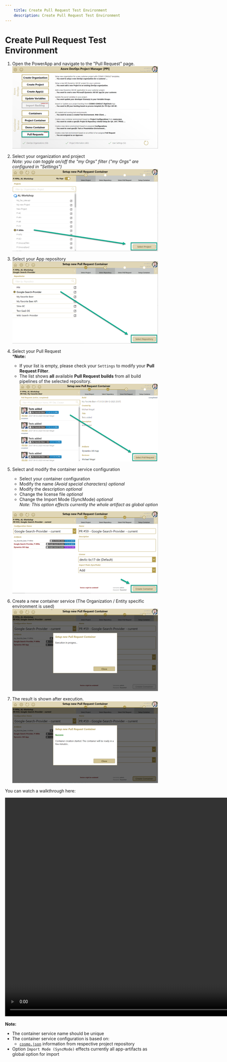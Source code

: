 ```yaml
---
    title: Create Pull Request Test Environment
    description: Create Pull Request Test Environment
---
```


# Create Pull Request Test Environment

1. Open the PowerApp and navigate to the "Pull Request" page.
   ![Pull Request Page](../media/powerapps/create-pr-container-00.png "Open Pull Request Page")

1. Select your organization and project<br/>*Note: you can toggle on/off the "my Orgs" filter ("my Orgs" are configured in "Settings")*
   ![Select Project](../media/powerapps/create-pr-container-01.png "Select Project")

1. Select your App repository
   ![Select Repository](../media/powerapps/create-pr-container-02.png "Select Repository")

1. Select your Pull Request<br/>***Note:**
      * If your list is empty, please check your `Settings` to modify your **Pull Request Filter**.
      * The list shows **all** available **Pull Request builds** from all build pipelines of the selected repository.
   ![Select Pull Request](../media/powerapps/create-pr-container-03.png "Select Pull Request")

1. Select and modify the container service configuration
   * Select your container configuration
   * Modify the name *(Avoid special characters)* *optional*
   * Modify the description *optional*
   * Change the license file *optional*
   * Change the Import Mode (SyncMode) *optional*<br/>*Note: This option effects currently the whole artifact as global option*

   ![Select Configuration](../media/powerapps/create-pr-container-04.png "Select Configuration")

1. Create a new container service (The Organization / Entity specific environment is used)
   ![Create Container](../media/powerapps/create-pr-container-05.png "Create Container")

1. The result is shown after execution.
   ![Create Container Result](../media/powerapps/create-pr-container-06.png "Create Container Result")

You can watch a walkthrough here:

<video width="1280px" height="720px" controls>
  <source src="../media/powerapps/create-pr-container.webm" type='video/webm; codecs="vp8, vorbis"'>
  Your browser does not support the video tag.
</video>

**Note:**

* The container service name should be unique
* The container service configuration is based on:
  * [`cosmo.json`][cosmo-json] information from respective project repository
* Option `Import Mode (SyncMode)` effects currently all app-artifacts as global option for import

[cosmo-json]: ../containers/setup-artifacts.md#cosmojson
[artifact]: ../containers/setup-artifacts.md#artifact
[artifact-target]: ../containers/setup-artifacts.md#artifact-target
